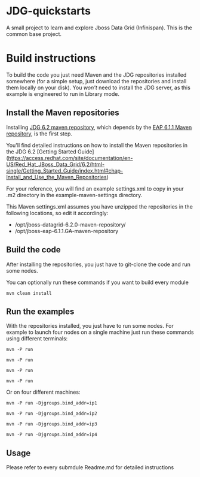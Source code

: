 JDG-quickstarts
==============

A small project to learn and explore Jboss Data Grid (Infinispan).
This is the common base project.

Build instructions
==================

To build the code you just need Maven and the JDG repositories installed somewhere (for a simple setup, just download the repositories and install them locally on your disk).
You *won't* need to install the JDG server, as this example is engineered to run in Library mode.

Install the Maven repositories
------------------------------

Installing [JDG 6.2 maven repository](https://access.redhat.com/jbossnetwork/restricted/softwareDetail.html?softwareId=27433&product=data.grid&version=&downloadType=distributions),
which depends by the [EAP 6.1.1 Maven repository](https://access.redhat.com/jbossnetwork/restricted/softwareDetail.html?softwareId=24173&product=appplatform&version=6.1.1&downloadType=distributions), is the first step.

You'll find detailed instructions on how to install the Maven repositories in the JDG 6.2 [Getting Started Guide] (https://access.redhat.com/site/documentation/en-US/Red_Hat_JBoss_Data_Grid/6.2/html-single/Getting_Started_Guide/index.html#chap-Install_and_Use_the_Maven_Repositories)

For your reference, you will find an example settings.xml to copy in your .m2 directory in the example-maven-settings directory.

This Maven settings.xml assumes you have unzipped the repositories in the following locations, so edit it accordingly:

* /opt/jboss-datagrid-6.2.0-maven-repository/
* /opt/jboss-eap-6.1.1.GA-maven-repository

Build the code
--------------

After installing the repositories, you just have to git-clone the code and run some nodes.

You can optionally run these commands if you want to build every module
```shell
mvn clean install
```

Run the examples
----------------

With the repositories installed, you just have to run some nodes.
For example to launch four nodes on a single machine just run these commands using different terminals:

```shell
mvn -P run

mvn -P run

mvn -P run

mvn -P run
```

Or on four different machines:

```shell
mvn -P run -Djgroups.bind_addr=ip1

mvn -P run -Djgroups.bind_addr=ip2

mvn -P run -Djgroups.bind_addr=ip3

mvn -P run -Djgroups.bind_addr=ip4
```

Usage
-----

Please refer to every submdule Readme.md for detailed instructions